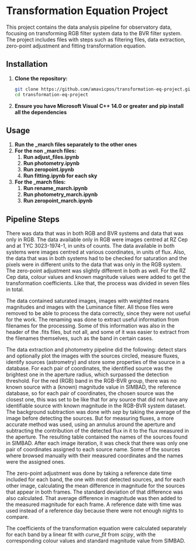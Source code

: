 # Transformation Equation Project
This project contains the data analysis pipeline for observatory data, focusing on transforming RGB filter system data to the BVR filter system. The project includes files with steps such as filtering files, data extraction, zero-point adjustment and fitting transformation equation.

## Installation
1. **Clone the repository:**
    ```bash
    git clone https://github.com/amavicpos/transformation-eq-project.git
    cd transformation-eq-project
    ```
2. **Ensure you have Microsoft Visual C++ 14.0 or greater and pip install all the dependencies**

## Usage
1. **Run the _march files separately to the other ones**
2. **For the non _march files:**
    1. **Run adjust_files.ipynb**
    2. **Run photometry.ipynb**
    3. **Run zeropoint.ipynb**
    4. **Run fitting.ipynb for each sky**
3.  **For the _march files:**
    1. **Run rename_march.ipynb**
    2. **Run photometry_march.ipynb**
    3. **Run zeropoint_march.ipynb**

## Pipeline Steps
There was data that was in both RGB and BVR systems and data that was only in RGB. The data available only in RGB were images centred at RZ Cep and at TYC 3023-1974-1, in units of counts. The data available in both systems were images centred at various coordinates, in units of flux. Also, the data that was in both systems had to be checked for saturation and the pixels were in different units to the data that was only in the RGB system. The zero-point adjustment was slightly different in both as well. For the RZ Cep data, colour values and known magnitude values were added to get the transformation coefficients. Like that, the process was divided in seven files in total.

The data contained saturated images, images with weighted means magnitudes and images with the Luminance filter. All those files were removed to be able to process the data correctly, since they were not useful for the work. The renaming was done to extract useful information from filenames for the processing. Some of this information was also in the header of the .fits files, but not all, and some of it was easier to extract from the filenames themselves, such as the band in certain cases.

The data extraction and photometry pipeline did the following: detect stars and optionally plot the images with the sources circled, measure fluxes, identify sources (astrometry) and store some properties of the source in a database. For each pair of coordinates, the identified source was the brightest one in the aperture radius, which surpassed the detection threshold. For the red (RGB) band in the RGB-BVR group, there was no known source with a (known) magnitude value in SIMBAD, the reference database, so for each pair of coordinates, the chosen source was the closest one, this was set to be like that for any source that did not have any identifiable source with known magnitude in the RGB-BVR system dataset. The background subtraction was done with _sep_ by taking the average of the image before detecting the sources. But for measuring fluxes, a more accurate method was used, using an annulus around the aperture and subtracting the contribution of the detected flux in it to the flux measured in the aperture. The resulting table contained the names of the sources found in SIMBAD. After each image iteration, it was check that there was only one pair of coordinates assigned to each source name. Some of the sources where browsed manually with their measured coordinates and the names were the assigned ones.

The zero-point adjustment was done by taking a reference date time included for each band, the one with most detected sources, and for each other image, calculating the mean difference in magnitude for the sources that appear in both frames. The standard deviation of that difference was also calculated. That average difference in magnitude was then added to the measured magnitude for each frame. A reference date with time was used instead of a reference day because there were not enough nights to compare.

The coefficients of the transformation equation were calculated separately for each band by a linear fit with _curve\_fit_ from _scipy_, with the corresponding colour values and standard magnitude value from SIMBAD.
